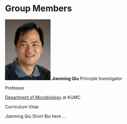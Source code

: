 # Group Members

![Jianming Qiu](jqiu.jpg) **Jianming Qiu** Principle Investigator

Professor

[Department of Microbiology](http://www.kumc.edu/school-of-medicine/microbiology-molecular-genetics-and-immunology.html) at KUMC

Curriculum Vitae

Jianming Qiu Short Bio here ...





